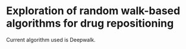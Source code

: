 # Exploration of random walk-based algorithms for drug repositioning

Current algorithm used is Deepwalk.

